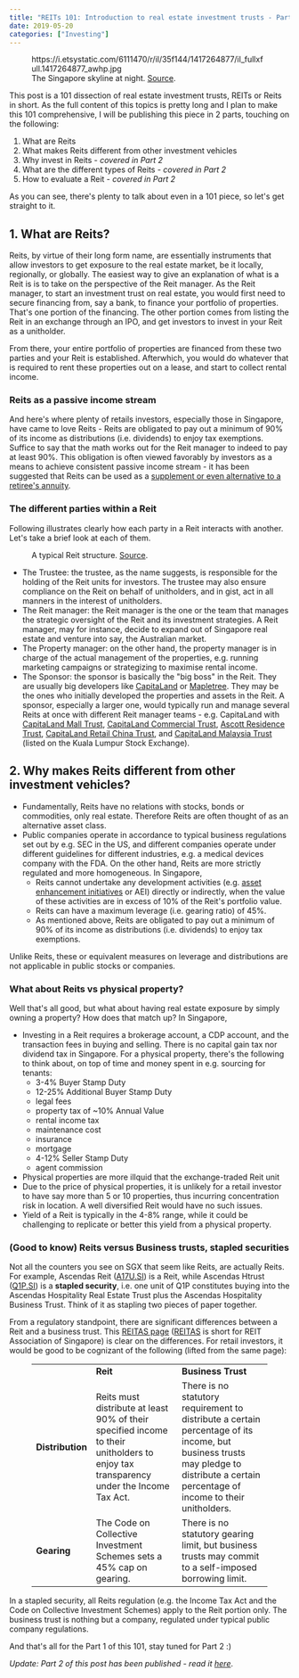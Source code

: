 ```yaml
---
title: "REITs 101: Introduction to real estate investment trusts - Part 1"
date: 2019-05-20
categories: ["Investing"]
---
```


<!-- wp:embed {"url":"https://i.etsystatic.com/6111470/r/il/35f144/1417264877/il_fullxfull.1417264877_awhp.jpg","type":"rich","providerNameSlug":""} -->
<figure class="wp-block-embed is-type-rich"><div class="wp-block-embed__wrapper">
https://i.etsystatic.com/6111470/r/il/35f144/1417264877/il_fullxfull.1417264877_awhp.jpg
</div><figcaption>The Singapore skyline at night. <a href="https://www.etsy.com/au/listing/563149556/custom-singapore-skyline-canvas-art">Source</a>.</figcaption></figure>
<!-- /wp:embed -->

<!-- wp:paragraph -->
<p>This post is a 101 dissection of real estate investment trusts, REITs or Reits in short. As the full content of this topics is pretty long and I plan to make this 101 comprehensive, I will be publishing this piece in 2 parts, touching on the following:</p>
<!-- /wp:paragraph -->

<!-- wp:list {"ordered":true} -->
<ol><li>What are Reits</li><li>What makes Reits different from other investment vehicles</li><li>Why invest in Reits - <em>covered in Part 2</em></li><li>What are the different types of Reits - <em>covered in Part 2</em> </li><li>How to evaluate a Reit - <em>covered in Part 2</em></li></ol>
<!-- /wp:list -->

<!-- wp:paragraph -->
<p>As you can see, there's plenty to talk about even in a 101 piece, so let's get straight to it.</p>
<!-- /wp:paragraph -->

<!-- wp:heading -->
<h2>1. What are Reits?</h2>
<!-- /wp:heading -->

<!-- wp:paragraph -->
<p>Reits, by virtue of their long form name, are essentially instruments that allow investors to get exposure to the real estate market, be it locally, regionally, or globally. The easiest way to give an explanation of what is a Reit is is to take on the perspective of the Reit manager. As the Reit manager, to start an investment trust on real estate, you would first need to secure financing from, say a bank, to finance your portfolio of properties. That's one portion of the financing. The other portion comes from listing the Reit in an exchange through an IPO, and get investors to invest in your Reit as a unitholder.</p>
<!-- /wp:paragraph -->

<!-- wp:paragraph -->
<p>From there, your entire portfolio of properties are financed from these two parties and your Reit is established. Afterwhich, you would do whatever that is required to rent these properties out on a lease, and start to collect rental income.</p>
<!-- /wp:paragraph -->

<!-- wp:heading {"level":3} -->
<h3>Reits as a passive income stream</h3>
<!-- /wp:heading -->

<!-- wp:paragraph -->
<p>And here's where plenty of retails investors, especially those in Singapore, have came to love Reits - Reits are obligated to pay out a minimum of 90% of its income as distributions (i.e. dividends) to enjoy tax exemptions. Suffice to say that the math works out for the Reit manager to indeed to pay at least 90%. This obligation is often viewed favorably by investors as a means to achieve consistent passive income stream - it has been suggested that Reits can be used as a <a href="https://www.todayonline.com/singapore/choosing-steady-retirement-income">supplement or even alternative to a retiree's annuity</a>.</p>
<!-- /wp:paragraph -->

<!-- wp:heading {"level":3} -->
<h3>The different parties within a Reit</h3>
<!-- /wp:heading -->

<!-- wp:paragraph -->
<p>Following illustrates clearly how each party in a Reit interacts with another. Let's take a brief look at each of them.</p>
<!-- /wp:paragraph -->

<!-- wp:image -->
<figure class="wp-block-image"><img src="https://www.moneysense.gov.sg/-/media/moneysense/images/content-graphics-infographics/a-typical-reit-structure.jpg?la=en&amp;hash=C618E33305CB50C523C8A226DB39D2684F532A1A" alt=""/><figcaption>A typical Reit structure. <a href="https://www.moneysense.gov.sg/articles/2018/10/understanding-real-estate-investment-trusts-reits">Source</a>.</figcaption></figure>
<!-- /wp:image -->

<!-- wp:list -->
<ul><li>The Trustee: the trustee, as the name suggests, is responsible for the holding of the Reit units for investors. The trustee may also ensure compliance on the Reit on behalf of unitholders, and in gist, act in all manners in the interest of unitholders.</li><li>The Reit manager: the Reit manager is the one or the team that manages the strategic oversight of the Reit and its investment strategies. A Reit manager, may for instance, decide to expand out of Singapore real estate and venture into say, the Australian market.</li><li>The Property manager: on the other hand, the property manager is in charge of the actual management of the properties, e.g. running marketing campaigns or strategizing to maximise rental income.</li><li>The Sponsor: the sponsor is basically the "big boss" in the Reit. They are usually big developers like <a href="https://www.capitaland.com/sg/en.html">CapitaLand</a> or <a href="http://www.mapletree.com.sg/">Mapletree</a>. They may be the ones who initially developed the properties and assets in the Reit. A sponsor, especially a larger one, would typically run and manage several Reits at once with different Reit manager teams - e.g. CapitaLand with <a href="https://sg.finance.yahoo.com/quote/c38u.si">CapitaLand Mall Trust</a>, <a href="https://sg.finance.yahoo.com/quote/C61U.SI">CapitaLand Commercial Trust</a>, <a href="https://sg.finance.yahoo.com/quote/A68U.SI/">Ascott Residence Trust</a>, <a href="https://sg.finance.yahoo.com/quote/AU8U.SI">CapitaLand Retail China Trust</a>, and <a href="https://sg.finance.yahoo.com/quote/5180.KL/">CapitaLand Malaysia Trust</a> (listed on the Kuala Lumpur Stock Exchange).</li></ul>
<!-- /wp:list -->

<!-- wp:heading -->
<h2>2. Why makes Reits different from other investment vehicles?</h2>
<!-- /wp:heading -->

<!-- wp:list -->
<ul><li>Fundamentally, Reits have no relations with stocks, bonds or commodities, only real estate. Therefore Reits are often thought of as an alternative asset class.</li><li>Public companies operate in accordance to typical business regulations set out by e.g. SEC in the US, and different companies operate under different guidelines for different industries, e.g. a medical devices company with the FDA. On the other hand, Reits are more strictly regulated and more homogeneous. In Singapore, <ul><li>Reits cannot undertake any development activities (e.g. <a href="https://www.reitsweek.com/2017/11/asset-enhancement-initiative.html">asset enhancement initiatives</a> or AEI) directly or indirectly, when the value of these activities are in excess of 10% of the Reit's portfolio value.</li><li>Reits can have a maximum leverage (i.e. gearing ratio) of 45%.</li><li>As mentioned above, Reits are obligated to pay out a minimum of 90% of its income as distributions (i.e. dividends) to enjoy tax exemptions.</li></ul></li></ul>
<!-- /wp:list -->

<!-- wp:paragraph -->
<p>Unlike Reits, these or equivalent measures on leverage and distributions are not applicable in public stocks or companies.</p>
<!-- /wp:paragraph -->

<!-- wp:heading {"level":3} -->
<h3>What about Reits vs physical property?</h3>
<!-- /wp:heading -->

<!-- wp:paragraph -->
<p>Well that's all good, but what about having real estate exposure by simply owning a property? How does that match up? In Singapore,</p>
<!-- /wp:paragraph -->

<!-- wp:list -->
<ul><li>Investing in a Reit requires a brokerage account, a CDP account, and the transaction fees in buying and selling. There is no capital gain tax nor dividend tax in Singapore. For a physical property, there's the following to think about, on top of time and money spent in e.g. sourcing for tenants:<ul><li>3-4% Buyer Stamp Duty</li><li>12-25% Additional Buyer Stamp Duty</li><li>legal fees</li><li>property tax of ~10% Annual Value</li><li>rental income tax</li><li>maintenance cost</li><li>insurance</li><li>mortgage</li><li>4-12% Seller Stamp Duty</li><li>agent commission</li></ul></li><li>Physical properties are more illquid that the exchange-traded Reit unit</li><li>Due to the price of physical properties, it is unlikely for a retail investor to have say more than 5 or 10 properties, thus incurring concentration risk in location. A well diversified Reit would have no such issues.</li><li>Yield of a Reit is typically in the 4-8% range, while it could be challenging to replicate or better this yield from a physical property.</li></ul>
<!-- /wp:list -->

<!-- wp:heading {"level":3} -->
<h3>(Good to know) Reits versus Business trusts, stapled securities</h3>
<!-- /wp:heading -->

<!-- wp:paragraph -->
<p>Not all the counters you see on SGX that seem like Reits, are actually Reits. For example, Ascendas Reit (<a href="https://sg.finance.yahoo.com/quote/A17U.SI/">A17U.SI</a>) is a Reit, while Ascendas Htrust (<a href="https://sg.finance.yahoo.com/quote/Q1P.SI">Q1P.SI</a>) is a <strong>stapled security</strong>, i.e. one unit of Q1P constitutes buying into the Ascendas Hospitality Real Estate Trust plus the Ascendas Hospitality Business Trust. Think of it as stapling two pieces of paper together.</p>
<!-- /wp:paragraph -->

<!-- wp:paragraph -->
<p>From a regulatory standpoint, there are significant differences between a Reit and a business trust. This <a href="https://www.reitas.sg/singapore-reits/differences-between-s-reits-business-trusts-in-singapore/">REITAS page</a> (<a href="https://www.reitas.sg/">REITAS</a> is short for REIT Association of Singapore) is clear on the differences. For retail investors, it would be good to be cognizant of the following (lifted from the same page):</p>
<!-- /wp:paragraph -->

<!-- wp:table -->
<figure class="wp-block-table"><table><tbody><tr><td></td><td><strong>Reit</strong></td><td><strong>Business Trust</strong></td></tr><tr><td><strong>Distribution</strong></td><td>Reits must distribute at least 90% of their specified income to their unitholders to enjoy tax transparency under the Income Tax Act.</td><td>There is no statutory requirement to distribute a certain percentage of its income, but business trusts may pledge to distribute a certain percentage of income to their unitholders. </td></tr><tr><td><strong>Gearing</strong></td><td>The Code on Collective Investment Schemes sets a 45% cap on gearing.</td><td>There is no statutory gearing limit, but business trusts may commit to a self-imposed borrowing limit.</td></tr></tbody></table></figure>
<!-- /wp:table -->

<!-- wp:paragraph -->
<p>In a stapled security, all Reits regulation (e.g. the Income Tax Act and the Code on Collective Investment Schemes) apply to the Reit portion only. The business trust is nothing but a company, regulated under typical public company regulations.</p>
<!-- /wp:paragraph -->

<!-- wp:paragraph -->
<p>And that's all for the Part 1 of this 101, stay tuned for Part 2 :)</p>
<!-- /wp:paragraph -->

<!-- wp:paragraph -->
<p><em>Update: Part 2 of this post has been published - read it </em><a href="https://thestatsguy.home.blog/2019/05/29/reits-101-introduction-to-real-estate-investment-trusts-part-2/"><em>here</em></a>.</p>
<!-- /wp:paragraph -->